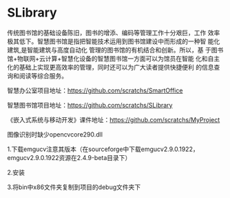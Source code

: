 # SLibrary
传统图书馆的基础设备陈旧，图书的增添、编码等管理工作十分艰巨，工作 效率极其低下。智慧图书馆是指把智能技术运用到图书馆建设中而形成的一种智 能化建筑,是智能建筑与高度自动化 管理的图书馆的有机结合和创新。所以，基 于图书馆+物联网+云计算+智慧化设备的智慧图书馆一方面可以为馆员在智能 化和自主化的基础上实现更高效率的管理，同时还可以为广大读者提供快捷便利 的信息查询和阅读等综合服务。  

智慧办公室项目地址：https://github.com/scratchs/SmartOffice 

智慧图书馆项目地址：https://github.com/scratchs/SLibrary 

《嵌入式系统与移动开发》课件地址：https://github.com/scratchs/MyProject



图像识别时缺少opencvcore290.dll

1.下载emgucv注意其版本（在sourceforge中下载emgucv2.9.0.1922，emgucv2.9.0.1922资源在2.4.9-beta目录下）

2.安装

3.将bin中x86文件夹复制到项目的debug文件夹下
